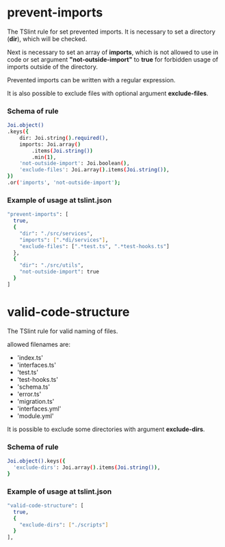 # prevent-imports
The TSlint rule for set prevented imports.
It is necessary to set a directory (**dir**), which will be checked.

Next is necessary to set an array of **imports**, which is not allowed to use in code or set argument **"not-outside-import"** to **true** for forbidden usage of imports outside of the directory.

Prevented imports can be written with a regular expression.

It is also possible to exclude files with optional argument **exclude-files**.

### Schema of rule
```sh
Joi.object()
.keys({
    dir: Joi.string().required(),
    imports: Joi.array()
        .items(Joi.string())
        .min(1),
    'not-outside-import': Joi.boolean(),
    'exclude-files': Joi.array().items(Joi.string()),
})
.or('imports', 'not-outside-import');
```

### Example of usage at tslint.json
```sh
"prevent-imports": [
  true,
  {
    "dir": "./src/services",
    "imports": [".*di/services"],
    "exclude-files": [".*test.ts", ".*test-hooks.ts"]
  },
  {
    "dir": "./src/utils",
    "not-outside-import": true
  }
]
```

# valid-code-structure
The TSlint rule for valid naming of files.

allowed filenames are:
 - 'index.ts'
 - 'interfaces.ts'
 - 'test.ts'
 - 'test-hooks.ts'
 - 'schema.ts'
 - 'error.ts'
 - 'migration.ts'
 - 'interfaces.yml'
 - 'module.yml'

It is possible to exclude some directories with argument **exclude-dirs**.

### Schema of rule
```sh
Joi.object().keys({
  'exclude-dirs': Joi.array().items(Joi.string()),
}
```

### Example of usage at tslint.json
```sh
"valid-code-structure": [
  true,
  {
    "exclude-dirs": ["./scripts"]
  }
],
```